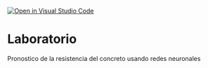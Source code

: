 [![Open in Visual Studio Code](https://classroom.github.com/assets/open-in-vscode-c66648af7eb3fe8bc4f294546bfd86ef473780cde1dea487d3c4ff354943c9ae.svg)](https://classroom.github.com/online_ide?assignment_repo_id=9460530&assignment_repo_type=AssignmentRepo)
# Laboratorio
Pronostico de la resistencia del concreto usando redes neuronales

